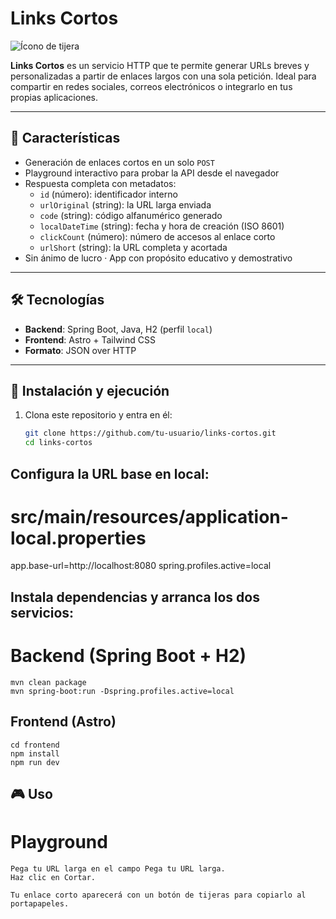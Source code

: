 # Links Cortos

![Ícono de tijera](/linkTijera.png)

**Links Cortos** es un servicio HTTP que te permite generar URLs breves y personalizadas a partir de enlaces largos con una sola petición. Ideal para compartir en redes sociales, correos electrónicos o integrarlo en tus propias aplicaciones.

---

## 🔧 Características

- Generación de enlaces cortos en un solo `POST`  
- Playground interactivo para probar la API desde el navegador  
- Respuesta completa con metadatos:  
  - `id` (número): identificador interno  
  - `urlOriginal` (string): la URL larga enviada  
  - `code` (string): código alfanumérico generado  
  - `localDateTime` (string): fecha y hora de creación (ISO 8601)  
  - `clickCount` (número): número de accesos al enlace corto  
  - `urlShort` (string): la URL completa y acortada  
- Sin ánimo de lucro · App con propósito educativo y demostrativo

---

## 🛠️ Tecnologías

- **Backend**: Spring Boot, Java, H2 (perfil `local`)  
- **Frontend**: Astro + Tailwind CSS  
- **Formato**: JSON over HTTP

---

## 🚀 Instalación y ejecución

1. Clona este repositorio y entra en él:  
   ```bash
   git clone https://github.com/tu-usuario/links-cortos.git
   cd links-cortos
## Configura la URL base en local:

  # src/main/resources/application-local.properties
  app.base-url=http://localhost:8080
  spring.profiles.active=local

## Instala dependencias y arranca los dos servicios:

# Backend (Spring Boot + H2)
    mvn clean package
    mvn spring-boot:run -Dspring.profiles.active=local


## Frontend (Astro)
    cd frontend
    npm install
    npm run dev
## 🎮 Uso
# Playground
    Pega tu URL larga en el campo Pega tu URL larga.
    Haz clic en Cortar.

    Tu enlace corto aparecerá con un botón de tijeras para copiarlo al portapapeles.
